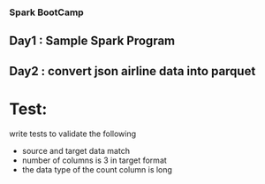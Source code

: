 ### Spark BootCamp
## Day1 : 	Sample Spark Program

## Day2 : 	convert json airline data into parquet
# Test:
write tests to validate the following
* source and target data match
* number of columns is 3 in target format
* the data type of the count column is long	
